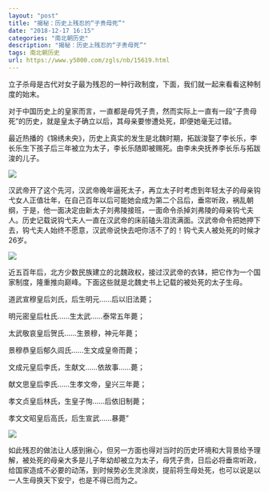 ```yaml
---
layout: "post"
title: "揭秘：历史上残忍的“子贵母死”"
date: "2018-12-17 16:15"
categories: "南北朝历史"
description: "揭秘：历史上残忍的“子贵母死”"
tags: 南北朝历史
url: https://www.y5000.com/zgls/nb/15619.html
---
```






立子杀母是古代对女子最为残忍的一种行政制度，下面，我们就一起来看看这种制度的始末。

对于中国历史上的皇家而言，一直都是母凭子贵，然而实际上一直有一段“子贵母死”的历史，就是皇太子确立以后，其母亲要惨遭处死，即便她毫无过错。

最近热播的《锦绣未央》，历史上真实的发生是北魏时期，拓跋浚娶了李长乐，李长乐生下孩子后三年被立为太子，李长乐随即被赐死。由李未央抚养李长乐与拓跋浚的儿子。

![](https://img.y5000.com/uploads/allimg/170301/1AU3D08-0.jpg)

汉武帝开了这个先河，汉武帝晚年逼死太子，再立太子时考虑到年轻太子的母亲钩弋女人正值壮年，在自己百年以后可能她会成为第二个吕后，垂帘听政，祸乱朝纲，于是，他一面决定由新太子刘弗陵接班，一面命令杀掉刘弗陵的母亲钩弋夫人。历史记载说钩弋夫人一直在汉武帝的床前磕头泪流满面。汉武帝命令把她押下去，钩弋夫人始终不愿意，汉武帝说快去吧你活不了的！钩弋夫人被处死的时候才26岁。

![](https://img.y5000.com/uploads/allimg/170301/1AU35007-1.jpg)

近五百年后，北方少数民族建立的北魏政权，接过汉武帝的衣钵，把它作为一个国家制度，隆重推向巅峰。下面这些就是北魏史书上记载的被处死的太子生母。

道武宣穆皇后刘氏，后生明元……后以旧法薨；

明元密皇后杜氏……生太武……泰常五年薨；

太武敬哀皇后贺氏……生景穆，神元年薨；

景穆恭皇后郁久闾氏……生文成皇帝而薨；

文成元皇后李氏，生献文……依故事……薨；

献文思皇后李氏……生孝文帝，皇兴三年薨；

孝文贞皇后林氏，生皇子恂……后依旧制薨；

孝文文昭皇后高氏，后生宣武……暴薨”

![](https://img.y5000.com/uploads/allimg/170301/1AU353L-2.jpg)

如此残忍的做法让人感到揪心，但另一方面也得对当时的历史环境和大背景给予理解，被处死的母亲大多是儿子年幼却被立为太子，母凭子贵，日后必将垂帘听政，给国家造成不必要的动荡，到时候势必生灵涂炭，提前将生母处死，也可以说是以一人生母换天下安宁，也是不得已而为之。
